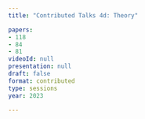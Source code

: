 ```yaml
---
title: "Contributed Talks 4d: Theory"

papers:
- 118
- 84
- 81
videoId: null
presentation: null
draft: false
format: contributed
type: sessions
year: 2023

---
```

